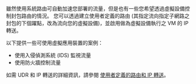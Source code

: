 雖然使用系統路由可自動加速您部署的流量，但是也有一些您希望透過虛擬設備控制封包路由的情況。 您可以透過建立使用者定義的路由 (其指定流向指定子網路之封包的下個躍點，改為流向您的虛擬設備)，並啟用做為虛擬設備執行之 VM 的 IP 轉送。

以下提供一些可使用虛擬應用裝置的案例：

* 使用入侵偵測系統 (IDS) 監視流量
* 使用防火牆控制流量

如需 UDR 和 IP 轉送的詳細資訊，請參閱 [使用者定義的路由和 IP 轉送](../articles/virtual-network/virtual-networks-udr-overview.md)。


